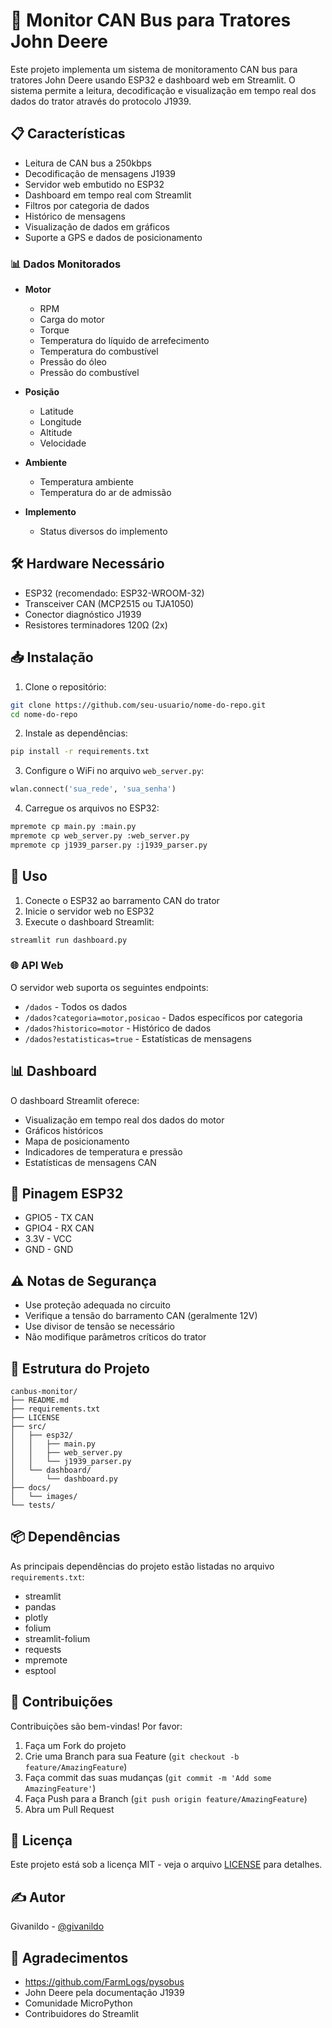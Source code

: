 # 🚜 Monitor CAN Bus para Tratores John Deere

Este projeto implementa um sistema de monitoramento CAN bus para tratores John Deere usando ESP32 e dashboard web em Streamlit. O sistema permite a leitura, decodificação e visualização em tempo real dos dados do trator através do protocolo J1939.

## 📋 Características

- Leitura de CAN bus a 250kbps
- Decodificação de mensagens J1939
- Servidor web embutido no ESP32
- Dashboard em tempo real com Streamlit
- Filtros por categoria de dados
- Histórico de mensagens
- Visualização de dados em gráficos
- Suporte a GPS e dados de posicionamento

### 📊 Dados Monitorados

- **Motor**
  - RPM
  - Carga do motor
  - Torque
  - Temperatura do líquido de arrefecimento
  - Temperatura do combustível
  - Pressão do óleo
  - Pressão do combustível

- **Posição**
  - Latitude
  - Longitude
  - Altitude
  - Velocidade

- **Ambiente**
  - Temperatura ambiente
  - Temperatura do ar de admissão

- **Implemento**
  - Status diversos do implemento

## 🛠️ Hardware Necessário

- ESP32 (recomendado: ESP32-WROOM-32)
- Transceiver CAN (MCP2515 ou TJA1050)
- Conector diagnóstico J1939
- Resistores terminadores 120Ω (2x)

## 📥 Instalação

1. Clone o repositório:
```bash
git clone https://github.com/seu-usuario/nome-do-repo.git
cd nome-do-repo
```

2. Instale as dependências:
```bash
pip install -r requirements.txt
```

3. Configure o WiFi no arquivo `web_server.py`:
```python
wlan.connect('sua_rede', 'sua_senha')
```

4. Carregue os arquivos no ESP32:
```bash
mpremote cp main.py :main.py
mpremote cp web_server.py :web_server.py
mpremote cp j1939_parser.py :j1939_parser.py
```

## 🚀 Uso

1. Conecte o ESP32 ao barramento CAN do trator
2. Inicie o servidor web no ESP32
3. Execute o dashboard Streamlit:
```bash
streamlit run dashboard.py
```

### 🌐 API Web

O servidor web suporta os seguintes endpoints:

- `/dados` - Todos os dados
- `/dados?categoria=motor,posicao` - Dados específicos por categoria
- `/dados?historico=motor` - Histórico de dados
- `/dados?estatisticas=true` - Estatísticas de mensagens

## 📊 Dashboard

O dashboard Streamlit oferece:
- Visualização em tempo real dos dados do motor
- Gráficos históricos
- Mapa de posicionamento
- Indicadores de temperatura e pressão
- Estatísticas de mensagens CAN

## 🔌 Pinagem ESP32

- GPIO5 - TX CAN
- GPIO4 - RX CAN
- 3.3V - VCC
- GND - GND

## ⚠️ Notas de Segurança

- Use proteção adequada no circuito
- Verifique a tensão do barramento CAN (geralmente 12V)
- Use divisor de tensão se necessário
- Não modifique parâmetros críticos do trator

## 📁 Estrutura do Projeto

```
canbus-monitor/
├── README.md
├── requirements.txt
├── LICENSE
├── src/
│   ├── esp32/
│   │   ├── main.py
│   │   ├── web_server.py
│   │   └── j1939_parser.py
│   └── dashboard/
│       └── dashboard.py
├── docs/
│   └── images/
└── tests/
```

## 📦 Dependências

As principais dependências do projeto estão listadas no arquivo `requirements.txt`:

- streamlit
- pandas
- plotly
- folium
- streamlit-folium
- requests
- mpremote
- esptool

## 🤝 Contribuições

Contribuições são bem-vindas! Por favor:

1. Faça um Fork do projeto
2. Crie uma Branch para sua Feature (`git checkout -b feature/AmazingFeature`)
3. Faça commit das suas mudanças (`git commit -m 'Add some AmazingFeature'`)
4. Faça Push para a Branch (`git push origin feature/AmazingFeature`)
5. Abra um Pull Request

## 📄 Licença

Este projeto está sob a licença MIT - veja o arquivo [LICENSE](LICENSE) para detalhes.

## ✍️ Autor

Givanildo - [@givanildo](https://github.com/givanildo)

## 🙏 Agradecimentos
- https://github.com/FarmLogs/pysobus
- John Deere pela documentação J1939
- Comunidade MicroPython
- Contribuidores do Streamlit

